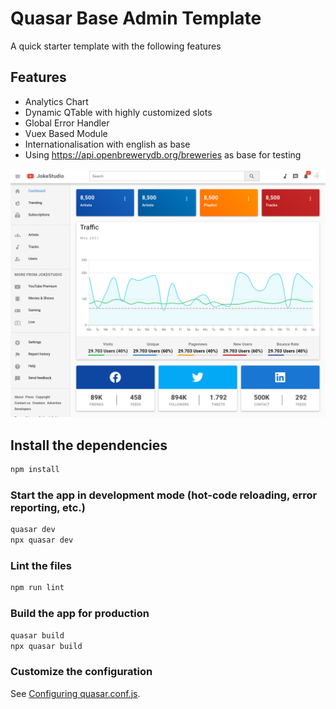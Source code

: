 # Quasar Base Admin Template

A quick starter template with the following features
## Features
* Analytics Chart
* Dynamic QTable with highly customized slots
* Global Error Handler
* Vuex Based Module
* Internationalisation with english as base
* Using https://api.openbrewerydb.org/breweries as base for testing

![Front End Look and Feel](https://github.com/microflank/quasar-admin-starter-template/blob/main/screenshot.png)

## Install the dependencies
```bash
npm install
```

### Start the app in development mode (hot-code reloading, error reporting, etc.)
```bash
quasar dev
npx quasar dev
```

### Lint the files
```bash
npm run lint
```

### Build the app for production
```bash
quasar build
npx quasar build
```

### Customize the configuration
See [Configuring quasar.conf.js](https://v1.quasar.dev/quasar-cli/quasar-conf-js).
